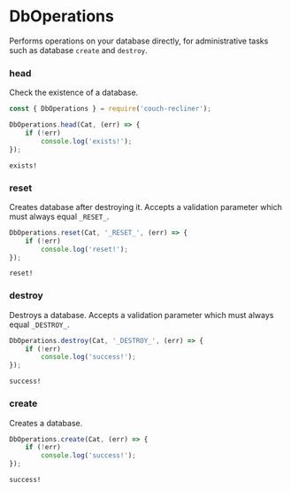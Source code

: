 DbOperations
===

Performs operations on your database directly, for administrative tasks such as database `create` and `destroy`.

### head

Check the existence of a database.

```javascript
const { DbOperations } = require('couch-recliner');

DbOperations.head(Cat, (err) => {
    if (!err)
        console.log('exists!');
});
```
```
exists!
```

### reset

Creates database after destroying it. Accepts a validation parameter which must always equal `_RESET_`.

```javascript
DbOperations.reset(Cat, '_RESET_', (err) => {
    if (!err)
        console.log('reset!');
});
```
```
reset!
```

### destroy

Destroys a database. Accepts a validation parameter which must always equal `_DESTROY_`.

```javascript
DbOperations.destroy(Cat, '_DESTROY_', (err) => {
    if (!err)
        console.log('success!');
});
```
```
success!
```

### create

Creates a database.

```javascript
DbOperations.create(Cat, (err) => {
    if (!err)
        console.log('success!');
});
```
```
success!
```
